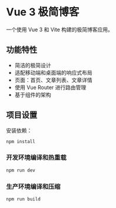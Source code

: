 # Vue 3 极简博客

一个使用 Vue 3 和 Vite 构建的极简博客应用。

## 功能特性

- 简洁的极简设计
- 适配移动端和桌面端的响应式布局
- 页面：首页、文章列表、文章详情
- 使用 Vue Router 进行路由管理
- 基于组件的架构

## 项目设置

安装依赖：
```bash
npm install
```

### 开发环境编译和热重载

```bash
npm run dev
```

### 生产环境编译和压缩

```bash
npm run build
```